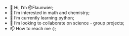 - 👋 Hi, I’m @Flaunwier;
- 👀 I’m interested in math and chemistry;
- 🌱 I’m currently learning python;
- 💞️ I’m looking to collaborate on science - group projects;
- 📫 How to reach me :);

<!---
Flaunwier/Flaunwier is a ✨ special ✨ repository because its `README.md` (this file) appears on your GitHub profile.
You can click the Preview link to take a look at your changes.
--->
